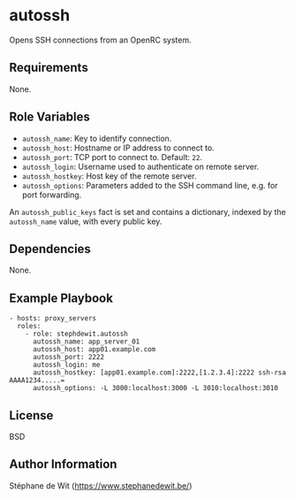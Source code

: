 autossh
=======

Opens SSH connections from an OpenRC system.

Requirements
------------

None.

Role Variables
--------------

- `autossh_name`: Key to identify connection.
- `autossh_host`: Hostname or IP address to connect to.
- `autossh_port`: TCP port to connect to. Default: `22`.
- `autossh_login`: Username used to authenticate on remote server.
- `autossh_hostkey`: Host key of the remote server.
- `autossh_options`: Parameters added to the SSH command line, e.g. for port forwarding.

An `autossh_public_keys` fact is set and contains a dictionary, indexed by the `autossh_name` value, with every public key.

Dependencies
------------

None.

Example Playbook
----------------

    - hosts: proxy_servers
      roles:
        - role: stephdewit.autossh
          autossh_name: app_server_01
          autossh_host: app01.example.com
          autossh_port: 2222
          autossh_login: me
          autossh_hostkey: [app01.example.com]:2222,[1.2.3.4]:2222 ssh-rsa AAAA1234.....=
          autossh_options: -L 3000:localhost:3000 -L 3010:localhost:3010

License
-------

BSD

Author Information
------------------

Stéphane de Wit (https://www.stephanedewit.be/)
